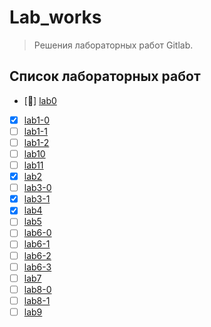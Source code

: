 # Lab_works
> Решения лабораторных работ Gitlab.
## Список лабораторных работ
- [&#x1F534;] [lab0](https://github.com/podumai/NSU/tree/main/FIRST_COURSE/FIRST_SEMESTER/C/Lab_works/lab0)
- [x] [lab1-0](https://github.com/podumai/NSU/tree/main/FIRST_COURSE/FIRST_SEMESTER/C/Lab_works/lab1-0)
- [ ] [lab1-1](https://github.com/podumai/NSU/tree/main/FIRST_COURSE/FIRST_SEMESTER/C/Lab_works/lab1-1)
- [ ] [lab1-2](https://github.com/podumai/NSU/tree/main/FIRST_COURSE/FIRST_SEMESTER/C/Lab_works/lab1-2)
- [ ] [lab10](https://github.com/podumai/NSU/tree/main/FIRST_COURSE/FIRST_SEMESTER/C/Lab_works/lab10)
- [ ] [lab11](https://github.com/podumai/NSU/tree/main/FIRST_COURSE/FIRST_SEMESTER/C/Lab_works/lab11)
- [x] [lab2](https://github.com/podumai/NSU/tree/main/FIRST_COURSE/FIRST_SEMESTER/C/Lab_works/lab2)
- [ ] [lab3-0](https://github.com/podumai/NSU/tree/main/FIRST_COURSE/FIRST_SEMESTER/C/Lab_works/lab3-0)
- [x] [lab3-1](https://github.com/podumai/NSU/tree/main/FIRST_COURSE/FIRST_SEMESTER/C/Lab_works/lab3-1)
- [x] [lab4](https://github.com/podumai/NSU/tree/main/FIRST_COURSE/FIRST_SEMESTER/C/Lab_works/lab4)
- [ ] [lab5](https://github.com/podumai/NSU/tree/main/FIRST_COURSE/FIRST_SEMESTER/C/Lab_works/lab5)
- [ ] [lab6-0](https://github.com/podumai/NSU/tree/main/FIRST_COURSE/FIRST_SEMESTER/C/Lab_works/lab6-0)
- [ ] [lab6-1](https://github.com/podumai/NSU/tree/main/FIRST_COURSE/FIRST_SEMESTER/C/Lab_works/lab6-1)
- [ ] [lab6-2](https://github.com/podumai/NSU/tree/main/FIRST_COURSE/FIRST_SEMESTER/C/Lab_works/lab6-2)
- [ ] [lab6-3](https://github.com/podumai/NSU/tree/main/FIRST_COURSE/FIRST_SEMESTER/C/Lab_works/lab6-3)
- [ ] [lab7](https://github.com/podumai/NSU/tree/main/FIRST_COURSE/FIRST_SEMESTER/C/Lab_works/lab7)
- [ ] [lab8-0](https://github.com/podumai/NSU/tree/main/FIRST_COURSE/FIRST_SEMESTER/C/Lab_works/lab8-0)
- [ ] [lab8-1](https://github.com/podumai/NSU/tree/main/FIRST_COURSE/FIRST_SEMESTER/C/Lab_works/lab8-1)
- [ ] [lab9](https://github.com/podumai/NSU/tree/main/FIRST_COURSE/FIRST_SEMESTER/C/Lab_works/lab9)
